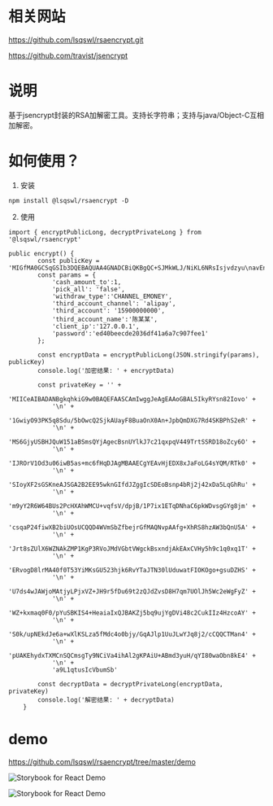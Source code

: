 相关网站
======================
https://github.com/lsqswl/rsaencrypt.git

https://github.com/travist/jsencrypt

说明
======================
基于jsencrypt封装的RSA加解密工具。支持长字符串；支持与java/Object-C互相加解密。

如何使用？
=======================
1. 安装
```
npm install @lsqswl/rsaencrypt -D
```

2. 使用
```
import { encryptPublicLong, decryptPrivateLong } from '@lsqswl/rsaencrypt'

public encrypt() {
        const publicKey = 'MIGfMA0GCSqGSIb3DQEBAQUAA4GNADCBiQKBgQC+SJMkWLJ/NiKL6NRsIsjvdzyu\navEnbv+WzsHENko5AFGshfAbmjp19AJ/iaW0Jg1xu0XeEigT4UtnkTEuho8lEgRy\nULltedWgUprEGIwIHnAbJ1GJZCe3NtasaaleOPU67UkkQ9fKGXMujiCUTq1dTnd7\ntOosAeWrPpnOnx6gyQIDAQAB\n'
        const params = {
            'cash_amount_to':1,
            'pick_all': 'false',
            'withdraw_type':'CHANNEL_EMONEY',
            'third_account_channel': 'alipay',
            'third_account': '15900000000',
            'third_account_name':'陈某某',
            'client_ip':'127.0.0.1',
            'password':'ed40beecde2036df41a6a7c907fee1'
        };

        const encryptData = encryptPublicLong(JSON.stringify(params), publicKey)
        console.log('加密结果: ' + encryptData)

        const privateKey = '' +
            'MIICeAIBADANBgkqhkiG9w0BAQEFAASCAmIwggJeAgEAAoGBAL5IkyRYsn82Iovo' +
            '\n' +
            '1GwiyO93PK5q8Sdu/5bOwcQ2SjkAUayF8BuaOnX0An+JpbQmDXG7Rd4SKBPhS2eR' +
            '\n' +
            'MS6GjyUSBHJQuW151aBSmsQYjAgecBsnUYlkJ7c21qxpqV449TrtSSRD18oZcy6O' +
            '\n' +
            'IJROrV1Od3u06iwB5as+mc6fHqDJAgMBAAECgYEAvHjEDX8xJaFoLG4sYQM/RTk0' +
            '\n' +
            'SIoyXF2sGSKneAJSGA2B2EE95wknGIfdJZggIcSDEoBsnp4bRj2j42xDa5LqGhRu' +
            '\n' +
            'm9yY2R6W64BUs2PcHXAhWMCU+vqfsV/dpjB/1P7ix1ETqDNhaC6pkWDvsgGYg8jm' +
            '\n' +
            'csqaP24fiwXB2biUOsUCQQD4WVmSbZfbejrGfMAQNvpAAfg+XhRS8hzAW3bQnU5A' +
            '\n' +
            'Jrt8sZUlX6WZNAkZMP1KgP3RVoJMdVGbtVWgckBsxndjAkEAxCVHy5h9c1q0xq1T' +
            '\n' +
            'ERvogD8lrMA40f0T53YiMKsGU523hjk6RvYTaJTN30lUduwatFIOKOgo+gsuDZHS' +
            '\n' +
            'U7ds4wJAWjoMAtjyLPjxVZ+JH9r5fDu69t2zQJdZvsD8H7qm7UOlJh5Wc2eWgFyZ' +
            '\n' +
            'WZ+kxmaq0F0/pYuSBKIS4+HeaiaIxQJBAKZj5bq9ujYgDVi48c2CukIIz4HzcoAY' +
            '\n' +
            'S0k/upNEkdJe6a+wXlKSLza5fMdc4o0bjy/GqAJlp1UuJLwYJq8j2/cCQQCTMan4' +
            '\n' +
            'pUAKEhydxTXMCnSQCmsgTy9NCiVa4ihAl2gKPAiU+ABmd3yuH/qYI80waObn8kE4' +
            '\n' +
            'a9L1qtusIcVbumSb'

        const decryptData = decryptPrivateLong(encryptData, privateKey)
        console.log('解密结果: ' + decryptData)
    }
```

demo
=======================
https://github.com/lsqswl/rsaencrypt/tree/master/demo

![Storybook for React Demo](https://github.com/lsqswl/rsaencrypt/raw/master/images/1539326613910.jpg)

![Storybook for React Demo](https://github.com/lsqswl/rsaencrypt/raw/master/images/1539326692423.jpg)
